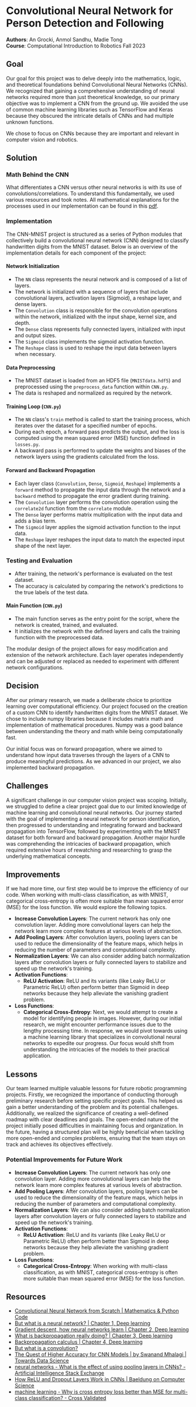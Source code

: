 # Convolutional Neural Network for Person Detection and Following

**Authors**: An Grocki, Anmol Sandhu, Madie Tong  
**Course**: Computational Introduction to Robotics Fall 2023

## Goal

Our goal for this project was to delve deeply into the mathematics, logic, and theoretical foundations behind Convolutional Neural Networks (CNNs). We recognized that gaining a comprehensive understanding of neural networks required more than just theoretical knowledge, so our primary objective was to implement a CNN from the ground up. We avoided the use of common machine learning libraries such as TensorFlow and Keras because they obscured the intricate details of CNNs and had multiple unknown functions.

We chose to focus on CNNs because they are important and relevant in computer vision and robotics.

## Solution

### Math Behind the CNN

What differentiates a CNN versus other neural networks is with its use of convolutions/correlations. To understand this fundamentally, we used various resources and took notes. All mathematical explanations for the processes used in our implementation can be found in this [pdf](./CNN-math.pdf).

### Implementation

The CNN-MNIST project is structured as a series of Python modules that collectively build a convolutional neural network (CNN) designed to classify handwritten digits from the MNIST dataset. Below is an overview of the implementation details for each component of the project:

#### Network Initialization

- The `NN` class represents the neural network and is composed of a list of layers.
- The network is initialized with a sequence of layers that include convolutional layers, activation layers (Sigmoid), a reshape layer, and dense layers.
- The `Convolution` class is responsible for the convolution operations within the network, initialized with the input shape, kernel size, and depth.
- The `Dense` class represents fully connected layers, initialized with input and output sizes.
- The `Sigmoid` class implements the sigmoid activation function.
- The `Reshape` class is used to reshape the input data between layers when necessary.

#### Data Preprocessing

- The MNIST dataset is loaded from an HDF5 file (`MNISTdata.hdf5`) and preprocessed using the `preprocess_data` function within `CNN.py`.
- The data is reshaped and normalized as required by the network.

#### Training Loop (`CNN.py`)

- The `NN` class's `train` method is called to start the training process, which iterates over the dataset for a specified number of epochs.
- During each epoch, a forward pass predicts the output, and the loss is computed using the mean squared error (MSE) function defined in `losses.py`.
- A backward pass is performed to update the weights and biases of the network layers using the gradients calculated from the loss.

#### Forward and Backward Propagation

- Each layer class (`Convolution`, `Dense`, `Sigmoid`, `Reshape`) implements a `forward` method to propagate the input data through the network and a `backward` method to propagate the error gradient during training.
- The `Convolution` layer performs the convolution operation using the `correlate2d` function from the `correlate` module.
- The `Dense` layer performs matrix multiplication with the input data and adds a bias term.
- The `Sigmoid` layer applies the sigmoid activation function to the input data.
- The `Reshape` layer reshapes the input data to match the expected input shape of the next layer.

### Testing and Evaluation

- After training, the network's performance is evaluated on the test dataset.
- The accuracy is calculated by comparing the network's predictions to the true labels of the test data.

#### Main Function (`CNN.py`)

- The main function serves as the entry point for the script, where the network is created, trained, and evaluated.
- It initializes the network with the defined layers and calls the training function with the preprocessed data.

The modular design of the project allows for easy modification and extension of the network architecture. Each layer operates independently and can be adjusted or replaced as needed to experiment with different network configurations.

## Decision

After our primary research, we made a deliberate choice to prioritize learning over computational efficiency. Our project focused on the creation of a custom CNN to identify handwritten digits from the MNIST dataset. We chose to include numpy libraries because it includes matrix math and implementation of mathematical procedures. Numpy was a good balance between understanding the theory and math while being computationally fast.

Our initial focus was on forward propagation, where we aimed to understand how input data traverses through the layers of a CNN to produce meaningful predictions. As we advanced in our project, we also implemented backward propagation.

## Challenges

A significant challenge in our computer vision project was scoping. Initially, we struggled to define a clear project goal due to our limited knowledge of machine learning and convolutional neural networks. Our journey started with the goal of implementing a neural network for person identification, then progressed to understanding and integrating forward and backward propagation into TensorFlow, followed by experimenting with the MNIST dataset for both forward and backward propagation. Another major hurdle was comprehending the intricacies of backward propagation, which required extensive hours of rewatching and researching to grasp the underlying mathematical concepts.

## Improvements

If we had more time, our first step would be to improve the efficiency of our code. When working with multi-class classification, as with MNIST, categorical cross-entropy is often more suitable than mean squared error (MSE) for the loss function. We would explore the following topics.
- **Increase Convolution Layers**: The current network has only one convolution layer. Adding more convolutional layers can help the network learn more complex features at various levels of abstraction.
- **Add Pooling Layers**: After convolution layers, pooling layers can be used to reduce the dimensionality of the feature maps, which helps in reducing the number of parameters and computational complexity.
- **Normalization Layers**: We can also consider adding batch normalization layers after convolution layers or fully connected layers to stabilize and speed up the network's training.
- **Activation Functions**:
  - **ReLU Activation**: ReLU and its variants (like Leaky ReLU or Parametric ReLU) often perform better than Sigmoid in deep networks because they help alleviate the vanishing gradient problem.
- **Loss Functions**:
  - **Categorical Cross-Entropy**:
Next, we would attempt to create a model for identifying people in images. However, during our initial research, we might encounter performance issues due to the lengthy processing time. In response, we would pivot towards using a machine learning library that specializes in convolutional neural networks to expedite our progress. Our focus would shift from understanding the intricacies of the models to their practical application.

## Lessons

Our team learned multiple valuable lessons for future robotic programming projects. Firstly, we recognized the importance of conducting thorough preliminary research before setting specific project goals. This helped us gain a better understanding of the problem and its potential challenges. Additionally, we realized the significance of creating a well-defined roadmap with clear deadlines and goals. The open-ended nature of the project initially posed difficulties in maintaining focus and organization. In the future, having a structured plan will be highly beneficial when tackling more open-ended and complex problems, ensuring that the team stays on track and achieves its objectives effectively.

### Potential Improvements for Future Work

- **Increase Convolution Layers**: The current network has only one convolution layer. Adding more convolutional layers can help the network learn more complex features at various levels of abstraction.
- **Add Pooling Layers**: After convolution layers, pooling layers can be used to reduce the dimensionality of the feature maps, which helps in reducing the number of parameters and computational complexity.
- **Normalization Layers**: We can also consider adding batch normalization layers after convolution layers or fully connected layers to stabilize and speed up the network's training.
- **Activation Functions**:
  - **ReLU Activation**: ReLU and its variants (like Leaky ReLU or Parametric ReLU) often perform better than Sigmoid in deep networks because they help alleviate the vanishing gradient problem.
- **Loss Functions**:
  - **Categorical Cross-Entropy**: When working with multi-class classification, as with MNIST, categorical cross-entropy is often more suitable than mean squared error (MSE) for the loss function.

## Resources

- [Convolutional Neural Network from Scratch | Mathematics & Python Code](https://www.youtube.com/watch?v=Lakz2MoHy6o)
- [But what is a neural network? | Chapter 1, Deep learning](https://www.youtube.com/watch?v=aircAruvnKk&list=PLZHQObOWTQDNU6R1_67000Dx_ZCJB-3pi)
- [Gradient descent, how neural networks learn | Chapter 2, Deep learning](https://www.youtube.com/watch?v=IHZwWFHWa-w&list=PLZHQObOWTQDNU6R1_67000Dx_ZCJB-3pi&index=3)
- [What is backpropagation really doing? | Chapter 3, Deep learning](https://www.youtube.com/watch?v=Ilg3gGewQ5U&list=PLZHQObOWTQDNU6R1_67000Dx_ZCJB-3pi&index=4)
- [Backpropagation calculus | Chapter 4, Deep learning](https://www.youtube.com/watch?v=tIeHLnjs5U8&list=PLZHQObOWTQDNU6R1_67000Dx_ZCJB-3pi&index=4)
- [But what is a convolution?](https://www.youtube.com/watch?v=KuXjwB4LzSA)
- [The Quest of Higher Accuracy for CNN Models | by Swanand Mhalagi | Towards Data Science](https://towardsdatascience.com/the-quest-of-higher-accuracy-for-cnn-models-42df5d731faf#:~:text=Increase%20model%20capacity%20,or%20to%20even%20higher%20size)
- [neural networks - What is the effect of using pooling layers in CNNs? - Artificial Intelligence Stack Exchange](https://ai.stackexchange.com/questions/21532/what-is-the-effect-of-using-pooling-layers-in-cnns#:~:text=Pooling%20has%20multiple%20benefits%20Robust,Basically%20pooling)
- [How ReLU and Dropout Layers Work in CNNs | Baeldung on Computer Science](https://www.baeldung.com/cs/ml-relu-dropout-layers#:~:text=Computing%20the%20ReLU%20This%20function,is%20respectively%20negative%20or%20not)
- [machine learning - Why is cross entropy loss better than MSE for multi-class classification? - Cross Validated](https://stats.stackexchange.com/questions/573944/why-is-cross-entropy-loss-better-than-mse-for-multi-class-classification#:~:text=81%201%203%20I%27m%20not,not%20on%20the%20same%20scale)
